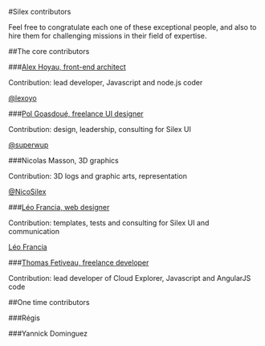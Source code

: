 #Silex contributors

Feel free to congratulate each one of these exceptional people, and also to hire them for challenging missions in their field of expertise.

##The core contributors

###[Alex Hoyau, front-end architect](http://lexoyo.me)

Contribution: lead developer, Javascript and node.js coder

[@lexoyo](https://twitter.com/lexoyo)

###[Pol Goasdoué, freelance UI designer](http://superwup.me)

Contribution: design, leadership, consulting for Silex UI

[@superwup](https://twitter.com/superwup)

###Nicolas Masson, 3D graphics

Contribution: 3D logs and graphic arts, representation

[@NicoSilex](https://twitter.com/NicoSilex)

###[Léo Francia, web designer](http://www.leofrancia.fr)

Contribution: templates, tests and consulting for Silex UI and communication

[Léo Francia](https://twitter.com/NicoSilex‎)

###[Thomas Fetiveau, freelance developer](http://www.tokom.fr/)

Contribution: lead developer of Cloud Explorer, Javascript and AngularJS code

##One time contributors

###Régis

###Yannick Dominguez
